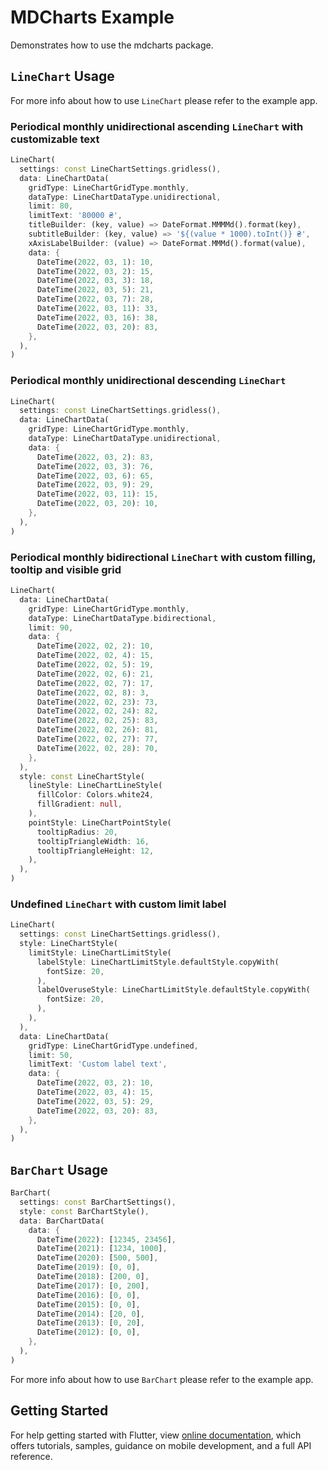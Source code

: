 # MDCharts Example

Demonstrates how to use the mdcharts package.

## `LineChart` Usage

For more info about how to use `LineChart` please refer to the example app.

### Periodical monthly unidirectional ascending `LineChart` with customizable text

```dart
LineChart(
  settings: const LineChartSettings.gridless(),
  data: LineChartData(
    gridType: LineChartGridType.monthly,
    dataType: LineChartDataType.unidirectional,
    limit: 80,
    limitText: '80000 ₴',
    titleBuilder: (key, value) => DateFormat.MMMMd().format(key),
    subtitleBuilder: (key, value) => '${(value * 1000).toInt()} ₴',
    xAxisLabelBuilder: (value) => DateFormat.MMMd().format(value),
    data: {
      DateTime(2022, 03, 1): 10,
      DateTime(2022, 03, 2): 15,
      DateTime(2022, 03, 3): 18,
      DateTime(2022, 03, 5): 21,
      DateTime(2022, 03, 7): 28,
      DateTime(2022, 03, 11): 33,
      DateTime(2022, 03, 16): 38,
      DateTime(2022, 03, 20): 83,
    },
  ),
)
```

### Periodical monthly unidirectional descending `LineChart`

```dart
LineChart(
  settings: const LineChartSettings.gridless(),
  data: LineChartData(
    gridType: LineChartGridType.monthly,
    dataType: LineChartDataType.unidirectional,
    data: {
      DateTime(2022, 03, 2): 83,
      DateTime(2022, 03, 3): 76,
      DateTime(2022, 03, 6): 65,
      DateTime(2022, 03, 9): 29,
      DateTime(2022, 03, 11): 15,
      DateTime(2022, 03, 20): 10,
    },
  ),
)
```

### Periodical monthly bidirectional `LineChart` with custom filling, tooltip and visible grid

```dart
LineChart(
  data: LineChartData(
    gridType: LineChartGridType.monthly,
    dataType: LineChartDataType.bidirectional,
    limit: 90,
    data: {
      DateTime(2022, 02, 2): 10,
      DateTime(2022, 02, 4): 15,
      DateTime(2022, 02, 5): 19,
      DateTime(2022, 02, 6): 21,
      DateTime(2022, 02, 7): 17,
      DateTime(2022, 02, 8): 3,
      DateTime(2022, 02, 23): 73,
      DateTime(2022, 02, 24): 82,
      DateTime(2022, 02, 25): 83,
      DateTime(2022, 02, 26): 81,
      DateTime(2022, 02, 27): 77,
      DateTime(2022, 02, 28): 70,
    },
  ),
  style: const LineChartStyle(
    lineStyle: LineChartLineStyle(
      fillColor: Colors.white24,
      fillGradient: null,
    ),
    pointStyle: LineChartPointStyle(
      tooltipRadius: 20,
      tooltipTriangleWidth: 16,
      tooltipTriangleHeight: 12,
    ),
  ),
)
```

### Undefined `LineChart` with custom limit label

```dart
LineChart(
  settings: const LineChartSettings.gridless(),
  style: LineChartStyle(
    limitStyle: LineChartLimitStyle(
      labelStyle: LineChartLimitStyle.defaultStyle.copyWith(
        fontSize: 20,
      ),
      labelOveruseStyle: LineChartLimitStyle.defaultStyle.copyWith(
        fontSize: 20,
      ),
    ),
  ),
  data: LineChartData(
    gridType: LineChartGridType.undefined,
    limit: 50,
    limitText: 'Custom label text',
    data: {
      DateTime(2022, 03, 2): 10,
      DateTime(2022, 03, 4): 15,
      DateTime(2022, 03, 5): 29,
      DateTime(2022, 03, 20): 83,
    },
  ),
)
```

## `BarChart` Usage

```dart
BarChart(
  settings: const BarChartSettings(),
  style: const BarChartStyle(),
  data: BarChartData(
    data: {
      DateTime(2022): [12345, 23456],
      DateTime(2021): [1234, 1000],
      DateTime(2020): [500, 500],
      DateTime(2019): [0, 0],
      DateTime(2018): [200, 0],
      DateTime(2017): [0, 200],
      DateTime(2016): [0, 0],
      DateTime(2015): [0, 0],
      DateTime(2014): [20, 0],
      DateTime(2013): [0, 20],
      DateTime(2012): [0, 0],
    },
  ),
)
```

For more info about how to use `BarChart` please refer to the example app.

## Getting Started

For help getting started with Flutter, view
[online documentation](https://flutter.dev/docs), which offers tutorials,
samples, guidance on mobile development, and a full API reference.
